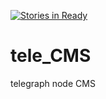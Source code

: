 [![Stories in Ready](https://badge.waffle.io/telegraph1844/tele_CMS.png?label=ready&title=Ready)](https://waffle.io/telegraph1844/tele_CMS)
# tele_CMS
telegraph node CMS
